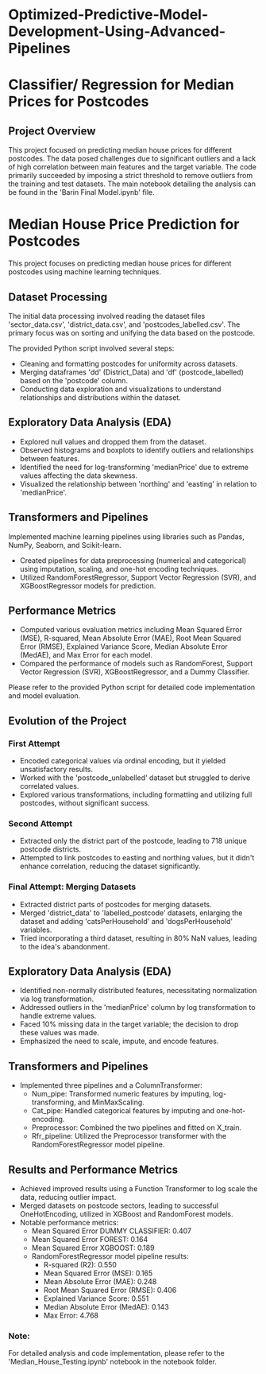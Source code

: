 # Optimized-Predictive-Model-Development-Using-Advanced-Pipelines

# Classifier/ Regression for Median Prices for Postcodes

## Project Overview

This project focused on predicting median house prices for different postcodes. The data posed challenges due to significant outliers and a lack of high correlation between main features and the target variable. The code primarily succeeded by imposing a strict threshold to remove outliers from the training and test datasets. The main notebook detailing the analysis can be found in the 'Barin Final Model.ipynb' file.


# Median House Price Prediction for Postcodes

This project focuses on predicting median house prices for different postcodes using machine learning techniques.

## Dataset Processing

The initial data processing involved reading the dataset files 'sector_data.csv', 'district_data.csv', and 'postcodes_labelled.csv'. The primary focus was on sorting and unifying the data based on the postcode.

The provided Python script involved several steps:
- Cleaning and formatting postcodes for uniformity across datasets.
- Merging dataframes 'dd' (District_Data) and 'df' (postcode_labelled) based on the 'postcode' column.
- Conducting data exploration and visualizations to understand relationships and distributions within the dataset.

## Exploratory Data Analysis (EDA)

- Explored null values and dropped them from the dataset.
- Observed histograms and boxplots to identify outliers and relationships between features.
- Identified the need for log-transforming 'medianPrice' due to extreme values affecting the data skewness.
- Visualized the relationship between 'northing' and 'easting' in relation to 'medianPrice'.

## Transformers and Pipelines

Implemented machine learning pipelines using libraries such as Pandas, NumPy, Seaborn, and Scikit-learn.
- Created pipelines for data preprocessing (numerical and categorical) using imputation, scaling, and one-hot encoding techniques.
- Utilized RandomForestRegressor, Support Vector Regression (SVR), and XGBoostRegressor models for prediction.

## Performance Metrics

- Computed various evaluation metrics including Mean Squared Error (MSE), R-squared, Mean Absolute Error (MAE), Root Mean Squared Error (RMSE), Explained Variance Score, Median Absolute Error (MedAE), and Max Error for each model.
- Compared the performance of models such as RandomForest, Support Vector Regression (SVR), XGBoostRegressor, and a Dummy Classifier.

Please refer to the provided Python script for detailed code implementation and model evaluation.


## Evolution of the Project

### First Attempt
- Encoded categorical values via ordinal encoding, but it yielded unsatisfactory results.
- Worked with the 'postcode_unlabelled' dataset but struggled to derive correlated values.
- Explored various transformations, including formatting and utilizing full postcodes, without significant success.

### Second Attempt
- Extracted only the district part of the postcode, leading to 718 unique postcode districts.
- Attempted to link postcodes to easting and northing values, but it didn't enhance correlation, reducing the dataset significantly.

### Final Attempt: Merging Datasets
- Extracted district parts of postcodes for merging datasets.
- Merged 'district_data' to 'labelled_postcode' datasets, enlarging the dataset and adding 'catsPerHousehold' and 'dogsPerHousehold' variables.
- Tried incorporating a third dataset, resulting in 80% NaN values, leading to the idea's abandonment.

## Exploratory Data Analysis (EDA)

- Identified non-normally distributed features, necessitating normalization via log transformation.
- Addressed outliers in the 'medianPrice' column by log transformation to handle extreme values.
- Faced 10% missing data in the target variable; the decision to drop these values was made.
- Emphasized the need to scale, impute, and encode features.

## Transformers and Pipelines

- Implemented three pipelines and a ColumnTransformer:
  - Num_pipe: Transformed numeric features by imputing, log-transforming, and MinMaxScaling.
  - Cat_pipe: Handled categorical features by imputing and one-hot-encoding.
  - Preprocessor: Combined the two pipelines and fitted on X_train.
  - Rfr_pipeline: Utilized the Preprocessor transformer with the RandomForestRegressor model pipeline.

## Results and Performance Metrics

- Achieved improved results using a Function Transformer to log scale the data, reducing outlier impact.
- Merged datasets on postcode sectors, leading to successful OneHotEncoding, utilized in XGBoost and RandomForest models.
- Notable performance metrics:
  - Mean Squared Error DUMMY CLASSIFIER: 0.407
  - Mean Squared Error FOREST: 0.164
  - Mean Squared Error XGBOOST: 0.189
  - RandomForestRegressor model pipeline results:
    - R-squared (R2): 0.550
    - Mean Squared Error (MSE): 0.165
    - Mean Absolute Error (MAE): 0.248
    - Root Mean Squared Error (RMSE): 0.406
    - Explained Variance Score: 0.551
    - Median Absolute Error (MedAE): 0.143
    - Max Error: 4.768

### Note:
For detailed analysis and code implementation, please refer to the 'Median_House_Testing.ipynb' notebook in the notebook folder.

